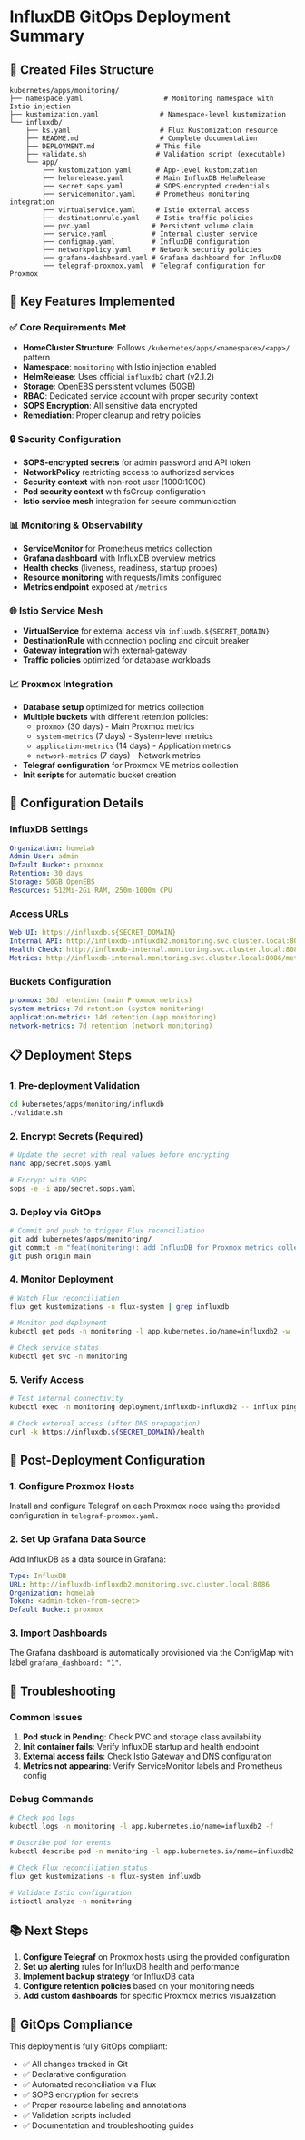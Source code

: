 # InfluxDB GitOps Deployment Summary

## 📁 Created Files Structure

```
kubernetes/apps/monitoring/
├── namespace.yaml                    # Monitoring namespace with Istio injection
├── kustomization.yaml               # Namespace-level kustomization
└── influxdb/
    ├── ks.yaml                      # Flux Kustomization resource
    ├── README.md                    # Complete documentation
    ├── DEPLOYMENT.md               # This file
    ├── validate.sh                 # Validation script (executable)
    └── app/
        ├── kustomization.yaml      # App-level kustomization
        ├── helmrelease.yaml        # Main InfluxDB HelmRelease
        ├── secret.sops.yaml        # SOPS-encrypted credentials
        ├── servicemonitor.yaml     # Prometheus monitoring integration
        ├── virtualservice.yaml     # Istio external access
        ├── destinationrule.yaml    # Istio traffic policies
        ├── pvc.yaml               # Persistent volume claim
        ├── service.yaml           # Internal cluster service
        ├── configmap.yaml         # InfluxDB configuration
        ├── networkpolicy.yaml     # Network security policies
        ├── grafana-dashboard.yaml # Grafana dashboard for InfluxDB
        └── telegraf-proxmox.yaml  # Telegraf configuration for Proxmox
```

## 🚀 Key Features Implemented

### ✅ Core Requirements Met

- **HomeCluster Structure**: Follows `/kubernetes/apps/<namespace>/<app>/` pattern
- **Namespace**: `monitoring` with Istio injection enabled
- **HelmRelease**: Uses official `influxdb2` chart (v2.1.2)
- **Storage**: OpenEBS persistent volumes (50GB)
- **RBAC**: Dedicated service account with proper security context
- **SOPS Encryption**: All sensitive data encrypted
- **Remediation**: Proper cleanup and retry policies

### 🔒 Security Configuration

- **SOPS-encrypted secrets** for admin password and API token
- **NetworkPolicy** restricting access to authorized services
- **Security context** with non-root user (1000:1000)
- **Pod security context** with fsGroup configuration
- **Istio service mesh** integration for secure communication

### 📊 Monitoring & Observability

- **ServiceMonitor** for Prometheus metrics collection
- **Grafana dashboard** with InfluxDB overview metrics
- **Health checks** (liveness, readiness, startup probes)
- **Resource monitoring** with requests/limits configured
- **Metrics endpoint** exposed at `/metrics`

### 🌐 Istio Service Mesh

- **VirtualService** for external access via `influxdb.${SECRET_DOMAIN}`
- **DestinationRule** with connection pooling and circuit breaker
- **Gateway integration** with external-gateway
- **Traffic policies** optimized for database workloads

### 📈 Proxmox Integration

- **Database setup** optimized for metrics collection
- **Multiple buckets** with different retention policies:
  - `proxmox` (30 days) - Main Proxmox metrics
  - `system-metrics` (7 days) - System-level metrics
  - `application-metrics` (14 days) - Application metrics
  - `network-metrics` (7 days) - Network metrics
- **Telegraf configuration** for Proxmox VE metrics collection
- **Init scripts** for automatic bucket creation

## 🔧 Configuration Details

### InfluxDB Settings
```yaml
Organization: homelab
Admin User: admin
Default Bucket: proxmox
Retention: 30 days
Storage: 50GB OpenEBS
Resources: 512Mi-2Gi RAM, 250m-1000m CPU
```

### Access URLs
```yaml
Web UI: https://influxdb.${SECRET_DOMAIN}
Internal API: http://influxdb-influxdb2.monitoring.svc.cluster.local:8086
Health Check: http://influxdb-internal.monitoring.svc.cluster.local:8086/health
Metrics: http://influxdb-internal.monitoring.svc.cluster.local:8086/metrics
```

### Buckets Configuration
```yaml
proxmox: 30d retention (main Proxmox metrics)
system-metrics: 7d retention (system monitoring)
application-metrics: 14d retention (app monitoring)
network-metrics: 7d retention (network monitoring)
```

## 📋 Deployment Steps

### 1. Pre-deployment Validation
```bash
cd kubernetes/apps/monitoring/influxdb
./validate.sh
```

### 2. Encrypt Secrets (Required)
```bash
# Update the secret with real values before encrypting
nano app/secret.sops.yaml

# Encrypt with SOPS
sops -e -i app/secret.sops.yaml
```

### 3. Deploy via GitOps
```bash
# Commit and push to trigger Flux reconciliation
git add kubernetes/apps/monitoring/
git commit -m "feat(monitoring): add InfluxDB for Proxmox metrics collection"
git push origin main
```

### 4. Monitor Deployment
```bash
# Watch Flux reconciliation
flux get kustomizations -n flux-system | grep influxdb

# Monitor pod deployment
kubectl get pods -n monitoring -l app.kubernetes.io/name=influxdb2 -w

# Check service status
kubectl get svc -n monitoring
```

### 5. Verify Access
```bash
# Test internal connectivity
kubectl exec -n monitoring deployment/influxdb-influxdb2 -- influx ping

# Check external access (after DNS propagation)
curl -k https://influxdb.${SECRET_DOMAIN}/health
```

## 🔧 Post-Deployment Configuration

### 1. Configure Proxmox Hosts
Install and configure Telegraf on each Proxmox node using the provided configuration in `telegraf-proxmox.yaml`.

### 2. Set Up Grafana Data Source
Add InfluxDB as a data source in Grafana:
```yaml
Type: InfluxDB
URL: http://influxdb-influxdb2.monitoring.svc.cluster.local:8086
Organization: homelab
Token: <admin-token-from-secret>
Default Bucket: proxmox
```

### 3. Import Dashboards
The Grafana dashboard is automatically provisioned via the ConfigMap with label `grafana_dashboard: "1"`.

## 🚨 Troubleshooting

### Common Issues
1. **Pod stuck in Pending**: Check PVC and storage class availability
2. **Init container fails**: Verify InfluxDB startup and health endpoint
3. **External access fails**: Check Istio Gateway and DNS configuration
4. **Metrics not appearing**: Verify ServiceMonitor labels and Prometheus config

### Debug Commands
```bash
# Check pod logs
kubectl logs -n monitoring -l app.kubernetes.io/name=influxdb2 -f

# Describe pod for events
kubectl describe pod -n monitoring -l app.kubernetes.io/name=influxdb2

# Check Flux reconciliation status
flux get kustomizations -n flux-system influxdb

# Validate Istio configuration
istioctl analyze -n monitoring
```

## 📚 Next Steps

1. **Configure Telegraf** on Proxmox hosts using the provided configuration
2. **Set up alerting** rules for InfluxDB health and performance
3. **Implement backup strategy** for InfluxDB data
4. **Configure retention policies** based on your monitoring needs
5. **Add custom dashboards** for specific Proxmox metrics visualization

## 🔄 GitOps Compliance

This deployment is fully GitOps compliant:
- ✅ All changes tracked in Git
- ✅ Declarative configuration
- ✅ Automated reconciliation via Flux
- ✅ SOPS encryption for secrets
- ✅ Proper resource labeling and annotations
- ✅ Validation scripts included
- ✅ Documentation and troubleshooting guides
